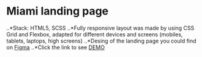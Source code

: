 # Miami landing page
  ..*Stack: HTML5, SCSS
  ..*Fully responsive layout was made by using CSS Grid and Flexbox, adapted for different devices and screens (mobiles, tablets, laptops, high screens)
  ..*Desing of the landing page you could find on [Figma](https://www.figma.com/file/nHz8bflIwJaWP3P99vKTH5/miami_home_new?node-id=16033%3A3)
  ..*Click the link to see [DEMO](https://dana-pryshelets.github.io/Miami/)
